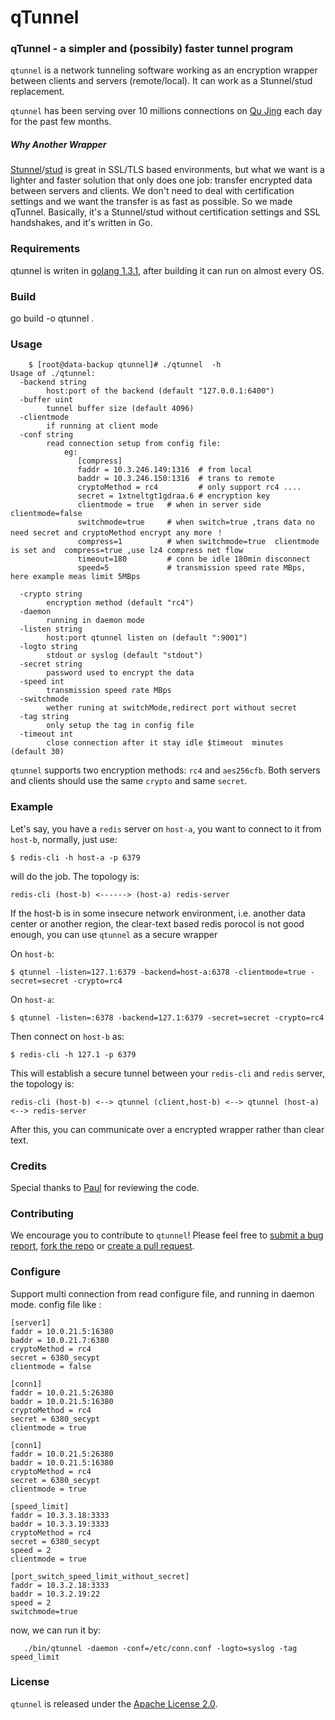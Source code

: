 # qTunnel

### qTunnel - a simpler and (possibily) faster tunnel program

`qtunnel` is a network tunneling software working as an encryption wrapper between clients and servers (remote/local). It can work as a Stunnel/stud replacement.

`qtunnel` has been serving over 10 millions connections on [Qu Jing](http://getqujing.com) each day for the past few months.

##### Why Another Wrapper

[Stunnel](https://www.stunnel.org/index.html)/[stud](https://github.com/bumptech/stud) is great in SSL/TLS based environments, but what we want is a lighter and faster solution that only does one job: transfer encrypted data between servers and clients. We don't need to deal with certification settings and we want the transfer is as fast as possible. So we made qTunnel. Basically, it's a Stunnel/stud without certification settings and SSL handshakes, and it's written in Go.

### Requirements

qtunnel is writen in [golang 1.3.1](http://golang.org/dl/), after building it can run on almost every OS.

### Build

go build  -o qtunnel .

### Usage

        $ [root@data-backup qtunnel]# ./qtunnel  -h
	Usage of ./qtunnel:
	  -backend string
	        host:port of the backend (default "127.0.0.1:6400")
	  -buffer uint
	        tunnel buffer size (default 4096)
	  -clientmode
	        if running at client mode
	  -conf string
	        read connection setup from config file:
	            eg:
	               [compress] 
	               faddr = 10.3.246.149:1316  # from local
	               baddr = 10.3.246.150:1316  # trans to remote
	               cryptoMethod = rc4         # only support rc4 .... 
	               secret = 1xtneltgt1gdraa.6 # encryption key  
	               clientmode = true   # when in server side  clientmode=false
	               switchmode=true     # when switch=true ,trans data no need secret and cryptoMethod encrypt any more ！
	               compress=1          # when switchmode=true  clientmode is set and  compress=true ,use lz4 compress net flow
	               timeout=180         # conn be idle 180min disconnect
	               speed=5             # transmission speed rate MBps, here example meas limit 5MBps 
	             
	  -crypto string
	        encryption method (default "rc4")
	  -daemon
	        running in daemon mode
	  -listen string
	        host:port qtunnel listen on (default ":9001")
	  -logto string
	        stdout or syslog (default "stdout")
	  -secret string
	        password used to encrypt the data
	  -speed int
	        transmission speed rate MBps
	  -switchmode
	        wether runing at switchMode,redirect port without secret
	  -tag string
	        only setup the tag in config file
	  -timeout int
	        close connection after it stay idle $timeout  minutes   (default 30)
	 		
`qtunnel` supports two encryption methods: `rc4` and `aes256cfb`. Both servers and clients should use the same `crypto` and same `secret`.

### Example

Let's say, you have a `redis` server on `host-a`, you want to connect to it from `host-b`, normally, just use:

	$ redis-cli -h host-a -p 6379

will do the job. The topology is:

	redis-cli (host-b) <------> (host-a) redis-server

If the host-b is in some insecure network environment, i.e. another data center or another region, the clear-text based redis porocol is not good enough, you can use `qtunnel` as a secure wrapper

On `host-b`:

	$ qtunnel -listen=127.1:6379 -backend=host-a:6378 -clientmode=true -secret=secret -crypto=rc4

On `host-a`:

	$ qtunnel -listen=:6378 -backend=127.1:6379 -secret=secret -crypto=rc4

Then connect on `host-b` as:

	$ redis-cli -h 127.1 -p 6379

This will establish a secure tunnel between your `redis-cli` and `redis` server, the topology is:

	redis-cli (host-b) <--> qtunnel (client,host-b) <--> qtunnel (host-a) <--> redis-server

After this, you can communicate over a encrypted wrapper rather than clear text.

### Credits

Special thanks to [Paul](http://paulrosenzweig.com) for reviewing the code.

### Contributing

We encourage you to contribute to `qtunnel`! Please feel free to [submit a bug report](https://github.com/getqujing/qtunnel/issues), [fork the repo](https://github.com/getqujing/qtunnel/fork) or [create a pull request](https://github.com/getqujing/qtunnel/pulls).

### Configure

Support multi connection from read configure file, and running in daemon mode. config file like :
```
[server1]
faddr = 10.0.21.5:16380
baddr = 10.0.21.7:6380
cryptoMethod = rc4
secret = 6380_secypt
clientmode = false

[conn1]
faddr = 10.0.21.5:26380
baddr = 10.0.21.5:16380
cryptoMethod = rc4
secret = 6380_secypt
clientmode = true

[conn1]
faddr = 10.0.21.5:26380
baddr = 10.0.21.5:16380
cryptoMethod = rc4
secret = 6380_secypt
clientmode = true

[speed_limit]
faddr = 10.3.3.18:3333 
baddr = 10.3.3.19:3333 
cryptoMethod = rc4 
secret = 6380_secypt 
speed = 2
clientmode = true 

[port_switch_speed_limit_without_secret]
faddr = 10.3.2.18:3333 
baddr = 10.3.2.19:22
speed = 2
switchmode=true

```

now, we can run it by:
```./bin/qtunnel -daemon -conf=/etc/conn.conf -logto=syslog
   ./bin/qtunnel -daemon -conf=/etc/conn.conf -logto=syslog -tag speed_limit

```


### License

`qtunnel` is released under the [Apache License 2.0](http://www.apache.org/licenses/LICENSE-2.0.html).

